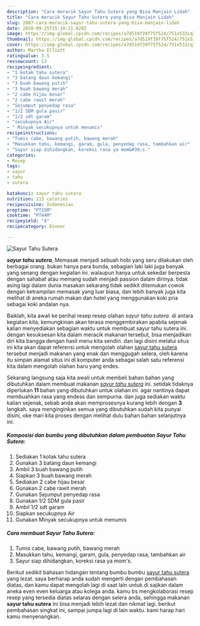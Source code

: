 ```yaml
---
description: "Cara meracik Sayur Tahu Sutera yang Bisa Manjain Lidah"
title: "Cara meracik Sayur Tahu Sutera yang Bisa Manjain Lidah"
slug: 2007-cara-meracik-sayur-tahu-sutera-yang-bisa-manjain-lidah
date: 2020-09-25T15:10:21.620Z
image: https://img-global.cpcdn.com/recipes/a7d519f39f75f524/751x532cq70/sayur-tahu-sutera-foto-resep-utama.jpg
thumbnail: https://img-global.cpcdn.com/recipes/a7d519f39f75f524/751x532cq70/sayur-tahu-sutera-foto-resep-utama.jpg
cover: https://img-global.cpcdn.com/recipes/a7d519f39f75f524/751x532cq70/sayur-tahu-sutera-foto-resep-utama.jpg
author: Martha Elliott
ratingvalue: 3.5
reviewcount: 13
recipeingredient:
- "1 kotak tahu sutera"
- "3 batang daun kemangi"
- "3 buah bawang putih"
- "3 buah bawang merah"
- "2 cabe hijau besar"
- "2 cabe rawit merah"
- "Sejumput penyedap rasa"
- "1/2 SDM gula pasir"
- "1/2 sdt garam"
- "secukupnya Air"
- " Minyak secukupnya untuk menumis"
recipeinstructions:
- "Tumis cabe, bawang putih, bawang merah"
- "Masukkan tahu, kemangi, garam, gula, penyedap rasa, tambahkan air"
- "Sayur siap dihidangkan, koreksi rasa ya mom&#39;s."
categories:
- Resep
tags:
- sayur
- tahu
- sutera

katakunci: sayur tahu sutera 
nutrition: 113 calories
recipecuisine: Indonesian
preptime: "PT15M"
cooktime: "PT44M"
recipeyield: "4"
recipecategory: Dinner

---
```



![Sayur Tahu Sutera](https://img-global.cpcdn.com/recipes/a7d519f39f75f524/751x532cq70/sayur-tahu-sutera-foto-resep-utama.jpg)

<b><i>sayur tahu sutera</i></b>, Memasak menjadi sebuah hobi yang seru dilakukan oleh berbagai orang. bukan hanya para bunda, sebagian laki laki juga banyak yang senang dengan kegiatan ini. walaupun hanya untuk sekedar berpesta dengan sahabat atau memang sudah menjadi passion dalam dirinya. tidak asing lagi dalam dunia masakan sekarang tidak sedikit ditemukan cowok dengan ketrampilan memasak yang luar biasa, dan lebih banyak juga kita melihat di aneka rumah makan dan hotel yang menggunakan koki pria sebagai koki andalan nya.



Baiklah, kita awali ke perihal resep resep olahan <i>sayur tahu sutera</i>. di antara kegiatan kita, kemungkinan akan terasa menggembirakan apabila sejenak kalian menyediakan sebagian waktu untuk membuat sayur tahu sutera ini. dengan kesuksesan kita dalam meracik makanan tersebut, bisa menjadikan diri kita bangga dengan hasil menu kita sendiri. dan lagi disini melalui situs ini kita akan dapat referensi untuk mengolah olahan <u>sayur tahu sutera</u> tersebut menjadi makanan yang enak dan menggugah selera, oleh karena itu simpan alamat situs ini di komputer anda sebagai salah satu referensi kita dalam mengolah olahan baru yang endes.


Sekarang langsung saja kita awali untuk membeli bahan bahan yang dibutuhkan dalam membuat makanan <u><i>sayur tahu sutera</i></u> ini. setidak tidaknya diperlukan <b>11</b> bahan yang dibutuhkan untuk olahan ini. agar nantinya dapat membuahkan rasa yang endess dan sempurna. dan juga sediakan waktu kalian sejenak, sebab anda akan memprosesnya kurang lebih dengan <b>3</b> langkah. saya menginginkan semua yang dibutuhkan sudah kita punyai disini, oke mari kita proses dengan melihat dulu bahan bahan selanjutnya ini.

<!--inarticleads1-->

##### Komposisi dan bumbu yang dibutuhkan dalam pembuatan Sayur Tahu Sutera:

1. Sediakan 1 kotak tahu sutera
1. Gunakan 3 batang daun kemangi
1. Ambil 3 buah bawang putih
1. Siapkan 3 buah bawang merah
1. Sediakan 2 cabe hijau besar
1. Gunakan 2 cabe rawit merah
1. Gunakan Sejumput penyedap rasa
1. Gunakan 1/2 SDM gula pasir
1. Ambil 1/2 sdt garam
1. Siapkan secukupnya Air
1. Gunakan  Minyak secukupnya untuk menumis




<!--inarticleads2-->

##### Cara membuat Sayur Tahu Sutera:

1. Tumis cabe, bawang putih, bawang merah
1. Masukkan tahu, kemangi, garam, gula, penyedap rasa, tambahkan air
1. Sayur siap dihidangkan, koreksi rasa ya mom&#39;s.




Berikut sedikit bahasan hidangan tentang bumbu bumbu <u>sayur tahu sutera</u> yang lezat. saya berharap anda sudah mengerti dengan pembahasan diatas, dan kamu dapat mengolah lagi di saat lain untuk di sajikan dalam aneka even even keluarga atau kolega anda. kamu bs mengkolaborasi resep resep yang tersedia diatas selaras dengan selera anda, sehingga makanan <b>sayur tahu sutera</b> ini bisa menjadi lebih lezat dan nikmat lagi. berikut pembahasan singkat ini, sampai jumpa lagi di lain waktu. kami harap hari kamu menyenangkan.
